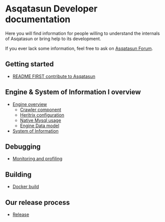 # Asqatasun Developer documentation

Here you will find information for people willing to understand the internals of Asqatasun or bring help to its development.

If you ever lack some information, feel free to ask on [Asqatasun Forum](http://forum.asqatasun.org/).

## Getting started

* [README FIRST contribute to Asqatasun](Contribute_to_Asqatasun)

## Engine & System of Information I overview

* [Engine overview](Engine/00_Engine_overview.md)
    * [Crawler component](Engine/component-crawler.md)
    * [Heritrix configuration](Engine/Heritrix_configuration.md)
    * [Native Mysql usage](Engine/Native_mysql_usage.md)
    * [Engine Data model](Engine/Engine_data_model.md)
* [System of Information](System_of_information/SI_data_model.md)

## Debugging

* [Monitoring and profiling](Monitoring_profiling.md)

## Building

* [Docker build](Docker_build.md)

## Our release process

* [Release](Release.md)